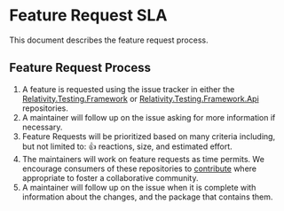 # Feature Request SLA

This document describes the feature request process.

## Feature Request Process

1. A feature is requested using the issue tracker in either the [Relativity.Testing.Framework](https://github.com/relativitydev/relativity.testing.framework/issues/new?&labels=enhancement&template=feature_enhancement.yml) or [Relativity.Testing.Framework.Api](https://github.com/relativitydev/relativity.testing.framework.api/issues/new?&labels=enhancement&template=feature_enhancement.yml) repositories.
2. A maintainer will follow up on the issue asking for more information if necessary.
3. Feature Requests will be prioritized based on many criteria including, but not limited to: :+1: reactions, size, and estimated effort.
4. The maintainers will work on feature requests as time permits. We encourage consumers of these repositories to [contribute](https://github.com/relativitydev/relativity.testing.framework/blob/master/CONTRIBUTING.md#code-contributions) where appropriate to foster a collaborative community.
5. A maintainer will follow up on the issue when it is complete with information about the changes, and the package that contains them.